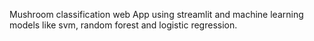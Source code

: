 Mushroom classification web App using streamlit and machine learning models like svm, random forest and logistic regression.